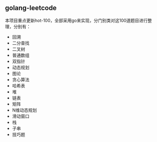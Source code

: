 ## golang-leetcode

本项目重点更新hot-100，全部采用go来实现，分门别类对这100道题目进行整理，分别有：

- 回溯
- 二分查找
- 二叉树
- 普通数组
- 双指针
- 动态规划
- 图论
- 贪心算法
- 哈希表
- 堆
- 链表
- 矩阵
- N维动态规划
- 滑动窗口
- 栈
- 子串
- 技巧题
